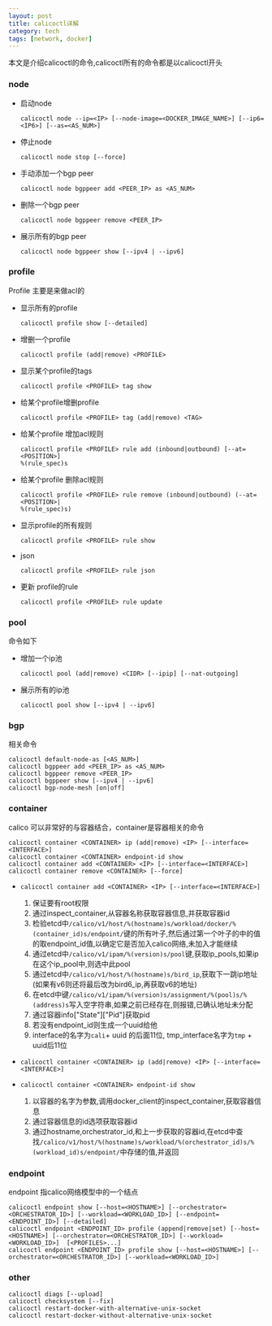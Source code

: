 ```yaml
---
layout: post
title: calicoctl详解
category: tech
tags: [network, docker]
---
```


本文是介绍calicoctl的命令,calicoctl所有的命令都是以calicoctl开头

### node

* 启动node

    ```
    calicoctl node --ip=<IP> [--node-image=<DOCKER_IMAGE_NAME>] [--ip6=<IP6>] [--as=<AS_NUM>]
    ```

* 停止node

    ```
    calicoctl node stop [--force]
    ```
 
* 手动添加一个bgp peer

    ```
    calicoctl node bgppeer add <PEER_IP> as <AS_NUM>
    ```
    
* 删除一个bgp peer

    ```
    calicoctl node bgppeer remove <PEER_IP>
    ```
   
* 展示所有的bgp peer

    ```
    calicoctl node bgppeer show [--ipv4 | --ipv6]
    ```

### profile

Profile 主要是来做acl的

* 显示所有的profile

    ```
    calicoctl profile show [--detailed]
    ```

* 增删一个profile
    
    ```
    calicoctl profile (add|remove) <PROFILE>
    ```
    
* 显示某个profile的tags

    ```
    calicoctl profile <PROFILE> tag show
    ```
    
* 给某个profile增删profile

    ```
    calicoctl profile <PROFILE> tag (add|remove) <TAG>
    ```
    
* 给某个profile 增加acl规则

    ```
    calicoctl profile <PROFILE> rule add (inbound|outbound) [--at=<POSITION>]
    %(rule_spec)s
    ```

* 给某个profile 删除acl规则

    ```
    calicoctl profile <PROFILE> rule remove (inbound|outbound) (--at=<POSITION>|
    %(rule_spec)s)
    ```

* 显示profile的所有规则

    ```
    calicoctl profile <PROFILE> rule show
    ```

* json 
    ```
    calicoctl profile <PROFILE> rule json
    ```
    
* 更新 profile的rule
    ```
    calicoctl profile <PROFILE> rule update
    ```

### pool

命令如下

* 增加一个ip池
   ```
   calicoctl pool (add|remove) <CIDR> [--ipip] [--nat-outgoing]
   ```
 
* 展示所有的ip池
   ```
   calicoctl pool show [--ipv4 | --ipv6]
   ```

### bgp

相关命令

```
calicoctl default-node-as [<AS_NUM>]
calicoctl bgppeer add <PEER_IP> as <AS_NUM>
calicoctl bgppeer remove <PEER_IP>
calicoctl bgppeer show [--ipv4 | --ipv6]
calicoctl bgp-node-mesh [on|off]
```

### container

calico 可以非常好的与容器结合，container是容器相关的命令

  ```
  calicoctl container <CONTAINER> ip (add|remove) <IP> [--interface=<INTERFACE>]
  calicoctl container <CONTAINER> endpoint-id show
  calicoctl container add <CONTAINER> <IP> [--interface=<INTERFACE>]
  calicoctl container remove <CONTAINER> [--force]
  ```
  
  * `calicoctl container add <CONTAINER> <IP> [--interface=<INTERFACE>]`
      1. 保证要有root权限
      2. 通过inspect_container,从容器名称获取容器信息,并获取容器id
      3. 检验etcd中`/calico/v1/host/%(hostname)s/workload/docker/%(container_id)s/endpoint/`键的所有叶子,然后通过第一个叶子的中的值的取endpoint_id值,以确定它是否加入calico网络,未加入才能继续
      4. 通过etcd中`/calico/v1/ipam/%(version)s/pool`键,获取ip_pools,如果ip在这个ip_pool中,则选中此pool
      5. 通过etcd中`/calico/v1/host/%(hostname)s/bird_ip`,获取下一跳ip地址(如果有v6则还将最后改为bird6_ip,再获取v6的地址)
      6. 在etcd中键`/calico/v1/ipam/%(version)s/assignment/%(pool)s/%(address)s`写入空字符串,如果之前已经存在,则报错,已确认地址未分配
      7. 通过容器info["State"]["Pid"]获取pid
      8. 若没有endpoint_id则生成一个uuid给他
      9. interface的名字为`cali`+ uuid 的后面11位, tmp_interface名字为`tmp` + uuid后11位
  
  * `calicoctl container <CONTAINER> ip (add|remove) <IP> [--interface=<INTERFACE>]`
  
  * `calicoctl container <CONTAINER> endpoint-id show`
      1. 以容器的名字为参数,调用docker\_client的inspect_container,获取容器信息
      2. 通过容器信息的id选项获取容器id
      3. 通过hostname,orchestrator_id,和上一步获取的容器id,在etcd中查找`/calico/v1/host/%(hostname)s/workload/%(orchestrator_id)s/%(workload_id)s/endpoint/`中存储的值,并返回

### endpoint
endpoint 指calico网络模型中的一个结点

```
calicoctl endpoint show [--host=<HOSTNAME>] [--orchestrator=<ORCHESTRATOR_ID>] [--workload=<WORKLOAD_ID>] [--endpoint=<ENDPOINT_ID>] [--detailed]
calicoctl endpoint <ENDPOINT_ID> profile (append|remove|set) [--host=<HOSTNAME>] [--orchestrator=<ORCHESTRATOR_ID>] [--workload=<WORKLOAD_ID>]  [<PROFILES>...]
calicoctl endpoint <ENDPOINT_ID> profile show [--host=<HOSTNAME>] [--orchestrator=<ORCHESTRATOR_ID>] [--workload=<WORKLOAD_ID>]
```

### other

```
calicoctl diags [--upload]
calicoctl checksystem [--fix]
calicoctl restart-docker-with-alternative-unix-socket
calicoctl restart-docker-without-alternative-unix-socket
```
